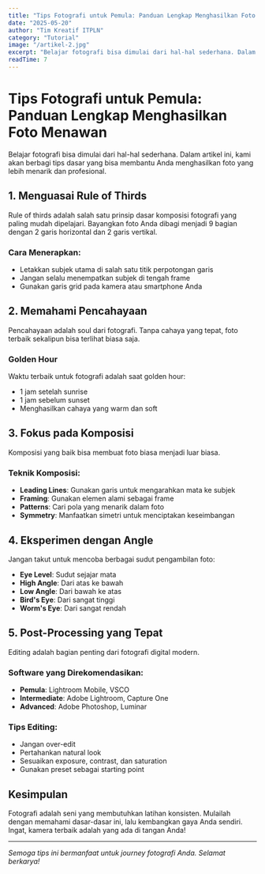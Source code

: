 ```yaml
---
title: "Tips Fotografi untuk Pemula: Panduan Lengkap Menghasilkan Foto Menawan"
date: "2025-05-20"
author: "Tim Kreatif ITPLN"
category: "Tutorial"
image: "/artikel-2.jpg"
excerpt: "Belajar fotografi bisa dimulai dari hal-hal sederhana. Dalam artikel ini, kami akan berbagi tips dasar yang bisa membantu Anda menghasilkan foto yang lebih menarik dan profesional."
readTime: 7
---
```


# Tips Fotografi untuk Pemula: Panduan Lengkap Menghasilkan Foto Menawan

Belajar fotografi bisa dimulai dari hal-hal sederhana. Dalam artikel ini, kami akan berbagi tips dasar yang bisa membantu Anda menghasilkan foto yang lebih menarik dan profesional.

## 1. Menguasai Rule of Thirds

Rule of thirds adalah salah satu prinsip dasar komposisi fotografi yang paling mudah dipelajari. Bayangkan foto Anda dibagi menjadi 9 bagian dengan 2 garis horizontal dan 2 garis vertikal.

### Cara Menerapkan:

- Letakkan subjek utama di salah satu titik perpotongan garis
- Jangan selalu menempatkan subjek di tengah frame
- Gunakan garis grid pada kamera atau smartphone Anda

## 2. Memahami Pencahayaan

Pencahayaan adalah soul dari fotografi. Tanpa cahaya yang tepat, foto terbaik sekalipun bisa terlihat biasa saja.

### Golden Hour

Waktu terbaik untuk fotografi adalah saat golden hour:

- 1 jam setelah sunrise
- 1 jam sebelum sunset
- Menghasilkan cahaya yang warm dan soft

## 3. Fokus pada Komposisi

Komposisi yang baik bisa membuat foto biasa menjadi luar biasa.

### Teknik Komposisi:

- **Leading Lines**: Gunakan garis untuk mengarahkan mata ke subjek
- **Framing**: Gunakan elemen alami sebagai frame
- **Patterns**: Cari pola yang menarik dalam foto
- **Symmetry**: Manfaatkan simetri untuk menciptakan keseimbangan

## 4. Eksperimen dengan Angle

Jangan takut untuk mencoba berbagai sudut pengambilan foto:

- **Eye Level**: Sudut sejajar mata
- **High Angle**: Dari atas ke bawah
- **Low Angle**: Dari bawah ke atas
- **Bird's Eye**: Dari sangat tinggi
- **Worm's Eye**: Dari sangat rendah

## 5. Post-Processing yang Tepat

Editing adalah bagian penting dari fotografi digital modern.

### Software yang Direkomendasikan:

- **Pemula**: Lightroom Mobile, VSCO
- **Intermediate**: Adobe Lightroom, Capture One
- **Advanced**: Adobe Photoshop, Luminar

### Tips Editing:

- Jangan over-edit
- Pertahankan natural look
- Sesuaikan exposure, contrast, dan saturation
- Gunakan preset sebagai starting point

## Kesimpulan

Fotografi adalah seni yang membutuhkan latihan konsisten. Mulailah dengan memahami dasar-dasar ini, lalu kembangkan gaya Anda sendiri. Ingat, kamera terbaik adalah yang ada di tangan Anda!

---

_Semoga tips ini bermanfaat untuk journey fotografi Anda. Selamat berkarya!_
